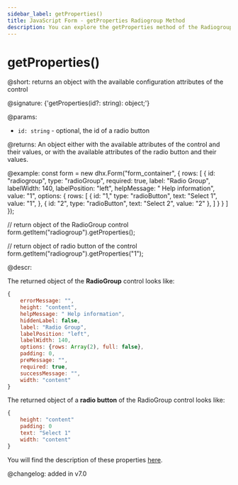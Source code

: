 ```yaml
---
sidebar_label: getProperties()
title: JavaScript Form - getProperties Radiogroup Method 
description: You can explore the getProperties method of the Radiogroup control of Form in the documentation of the DHTMLX JavaScript UI library. Browse developer guides and API reference, try out code examples and live demos, and download a free 30-day evaluation version of DHTMLX Suite.
---
```


# getProperties()

@short: returns an object with the available configuration attributes of the control

@signature: {'getProperties(id?: string): object;'}

@params:
- `id: string` - optional, the id of a radio button

@returns:
An object either with the available attributes of the control and their values, or with the available attributes of the radio button and their values.

@example:
const form = new dhx.Form("form_container", { 
    rows: [
        {
            id: "radiogroup",
            type: "radioGroup",
            required: true,
            label: "Radio Group",
            labelWidth: 140,
            labelPosition: "left",
            helpMessage: " Help information",
            value: "1",
            options: {
                rows: [
                    {
						id: "1,"
                        type: "radioButton",
                        text: "Select 1",
                        value: "1",
                    },
                    {
						id: "2",
                        type: "radioButton",
                        text: "Select 2",
                        value: "2"
                    },
                ]
            }
        }
     ]
});

// return object of the RadioGroup control 
form.getItem("radiogroup").getProperties();

// return object of radio button of the control
form.getItem("radiogroup").getProperties("1");

@descr:

The returned object of the **RadioGroup** control looks like:

~~~js
{
	errorMessage: "",
	height: "content",
	helpMessage: " Help information",
	hiddenLabel: false,
	label: "Radio Group",
	labelPosition: "left",
	labelWidth: 140,
	options: {rows: Array(2), full: false},
	padding: 0,
	preMessage: "",
	required: true,
	successMessage: "",
	width: "content"
}
~~~

The returned object of a **radio button** of the RadioGroup control looks like:

~~~js
{
	height: "content"
	padding: 0
	text: "Select 1"
	width: "content"
}
~~~

You will find the description of these properties [here](form/api/radiogroup/api_radiogroup_properties.md).

@changelog: added in v7.0
